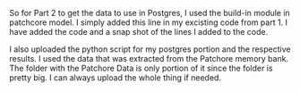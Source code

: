 So for Part 2 to get the data to use in Postgres, I used the build-in module in patchcore model. I simply added this line in my excisting code from part 1. I have added the code and a snap shot of the lines I added to the code.

I also uploaded the python script for my postgres portion and the respective results. I used the data that was extracted from the Patchore memory bank. The folder with the Patchore Data is only portion of it since the folder is pretty big. I can always upload the whole thing if needed. 
